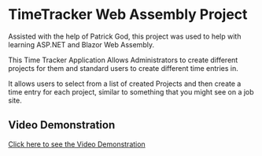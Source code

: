 # TimeTracker Web Assembly Project

Assisted with the help of Patrick God, this project was used to help with learning ASP.NET and Blazor Web Assembly.

This Time Tracker Application Allows Administrators to create different projects for them and standard users to create different time entries in.

It allows users to select from a list of created Projects and then create a time entry for each project, similar to something that you might see on a job site.

## Video Demonstration
[Click here to see the Video Demonstration](https://youtu.be/IiPHrXplF5Y)
